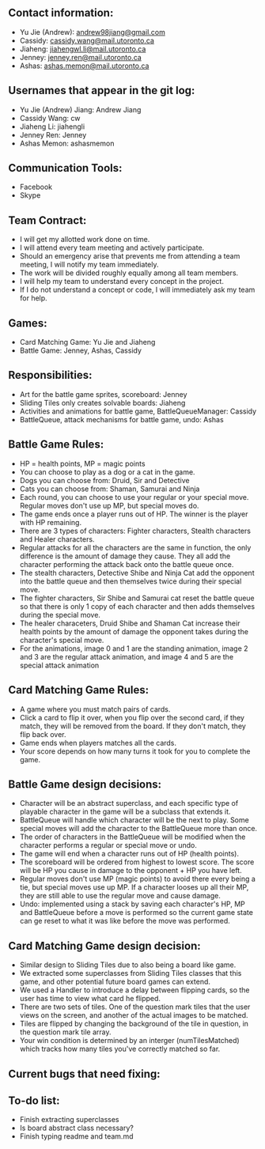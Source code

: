 ## Contact information:
* Yu Jie (Andrew): andrew98jiang@gmail.com
* Cassidy: cassidy.wang@mail.utoronto.ca
* Jiaheng: jiahengwl.li@mail.utoronto.ca
* Jenney: jenney.ren@mail.utoronto.ca
* Ashas: ashas.memon@mail.utoronto.ca

## Usernames that appear in the git log:
* Yu Jie (Andrew) Jiang: Andrew Jiang
* Cassidy Wang: cw
* Jiaheng Li: jiahengli
* Jenney Ren: Jenney
* Ashas Memon: ashasmemon

## Communication Tools:
* Facebook
* Skype

## Team Contract:
* I will get my allotted work done on time.
* I will attend every team meeting and actively participate.
* Should an emergency arise that prevents me from attending a team meeting, I will notify my team immediately.
* The work will be divided roughly equally among all team members.
* I will help my team to understand every concept in the project.
* If I do not understand a concept or code, I will immediately ask my team for help.

## Games:
* Card Matching Game: Yu Jie and Jiaheng
* Battle Game: Jenney, Ashas, Cassidy

## Responsibilities:
* Art for the battle game sprites, scoreboard: Jenney
* Sliding Tiles only creates solvable boards: Jiaheng
* Activities and animations for battle game, BattleQueueManager: Cassidy
* BattleQueue, attack mechanisms for battle game, undo: Ashas


## Battle Game Rules:
* HP = health points, MP = magic points
* You can choose to play as a dog or a cat in the game. 
* Dogs you can choose from: Druid, Sir and Detective
* Cats you can choose from: Shaman, Samurai and Ninja
* Each round, you can choose to use your regular or your special move. Regular moves don't use up MP, but special moves do.
* The game ends once a player runs out of HP. The winner is the player with HP remaining.
* There are 3 types of characters: Fighter characters, Stealth characters and Healer characters.
* Regular attacks for all the characters are the same in function, the only difference is the amount of damage they cause. They all add the character performing the attack back onto the battle queue once.
* The stealth characters, Detective Shibe and Ninja Cat add the opponent into the battle queue and then themselves twice during their special move.
* The fighter characters, Sir Shibe and Samurai cat reset the battle queue so that there is only 1 copy of each character and then adds themselves during the special move.
* The healer characeters, Druid Shibe and Shaman Cat increase their health points by the amount of damage the opponent takes during the character's special move.
* For the animations, image 0 and 1 are the standing animation, image 2 and 3 are the regular attack
  animation, and image 4 and 5 are the special attack animation
 

## Card Matching Game Rules:
* A game where you must match pairs of cards.
* Click a card to flip it over, when you flip over the second card, if they match, they will be removed from the board. If they
don't match, they flip back over.
* Game ends when players matches all the cards.
* Your score depends on how many turns it took for you to complete the game.

## Battle Game design decisions:
* Character will be an abstract superclass, and each specific type of playable character in the game will be a subclass that extends it.
* BattleQueue will handle which character will be the next to play. Some special moves will add the character to the BattleQueue more than once.
* The order of characters in the BattleQueue will be modified when the character performs a regular or special move or undo.
* The game will end when a character runs out of HP (health points). 
* The scoreboard will be ordered from highest to lowest score. The score will be HP you cause in damage to the opponent + HP you have left. 
* Regular moves don't use MP (magic points) to avoid there every being a tie, but special moves use up MP. If a character looses up all their MP, they are still able to use the regular move and cause damage.
* Undo: implemented using a stack by saving each character's HP, MP and BattleQueue before a move is performed so the current game state can ge reset to what it was like before the move was performed.

## Card Matching Game design decision:
* Similar design to Sliding Tiles due to also being a board like game.
* We extracted some superclasses from Sliding Tiles classes that this game, and other potential future board games can extend.
* We used a Handler to introduce a delay between flipping cards, so the user has time to view what card he flipped.
* There are two sets of tiles. One of the question mark tiles that the user views on the screen, and another of the actual images to be matched.
* Tiles are flipped by changing the background of the tile in question, in the question mark tile array.
* Your win condition is determined by an interger (numTilesMatched) which tracks how many tiles you've correctly matched so far.

## Current bugs that need fixing:

## To-do list:
* Finish extracting superclasses
* Is board abstract class necessary?
* Finish typing readme and team.md


